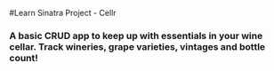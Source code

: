 #Learn Sinatra Project - Cellr

### A basic CRUD app to keep up with essentials in your wine cellar.  Track wineries, grape varieties, vintages and bottle count!  
